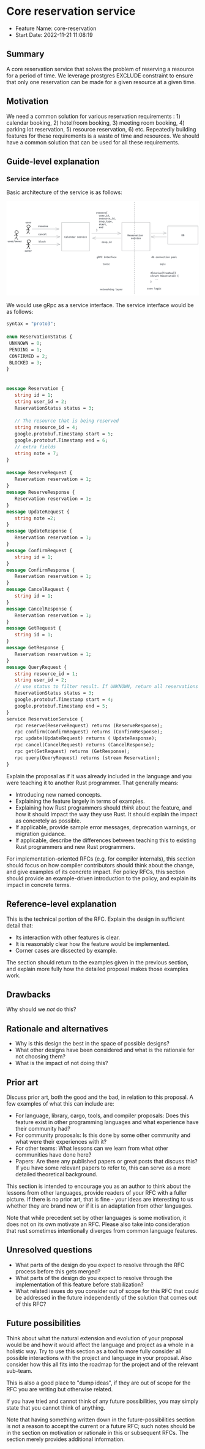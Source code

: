 # Core reservation service

- Feature Name: core-reservation
- Start Date: 2022-11-21 11:08:19

## Summary

A core reservation service that solves the problem of reserving a resource for a period of time.
We leverage prostgres EXCLUDE constraint to ensure that only one reservation can be made for a given resource at a given time.

## Motivation

We need a common solution for various reservation requirements : 1) calendar booking, 2) hotel/room booking, 3) meeting room booking, 4) parking lot reservation, 5) resource reservation, 6) etc. Repeatedly building features for these requirements is a waste of time and resources. We should have a common solution that can be used for all these requirements.

## Guide-level explanation

### Service interface

Basic architecture of the service is as follows:

![basic arch](images/arch1.jpg)

We would use gRpc as a service interface. The service interface would be as follows:

 ```proto
syntax = "proto3";

enum ReservationStatus {
  UNKNOWN = 0;
  PENDING = 1;
  CONFIRMED = 2;
  BLOCKED = 3;
}


message Reservation {
    string id = 1;
    string user_id = 2;
    ReservationStatus status = 3;

    // The resource that is being reserved
    string resource_id = 4;
    google.protobuf.Timestamp start = 5;
    google.protobuf.Timestamp end = 6;
    // extra fields
    string note = 7;
}

message ReserveRequest {
    Reservation reservation = 1;
}
message ReserveResponse {
    Reservation reservation = 1;
}
message UpdateRequest {
    string note =2;
}
message UpdateResponse {
    Reservation reservation = 1;
}
message ConfirmRequest {
    string id = 1;
}
message ConfirmResponse {
    Reservation reservation = 1;
}
message CancelRequest {
    string id = 1;
}
message CancelResponse {
    Reservation reservation = 1;
}
message GetRequest {
    string id = 1;
}
message GetResponse {
    Reservation reservation = 1;
}
message QueryRequest {
    string resource_id = 1;
    string user_id = 2;
    // use status to filter result. If UNKNOWN, return all reservations
    ReservationStatus status = 3;
    google.protobuf.Timestamp start = 4;
    google.protobuf.Timestamp end = 5;
}
service ReservationService {
    rpc reserve(ReserveRequest) returns (ReserveResponse);
    rpc confirm(ConfirmRequest) returns (ConfirmResponse);
    rpc update(UpdateRequest) returns ( UpdateResponse);
    rpc cancel(CancelRequest) returns (CancelResponse);
    rpc get(GetRequest) returns (GetResponse);
    rpc query(QueryRequest) returns (stream Reservation);
}

 ```

Explain the proposal as if it was already included in the language and you were teaching it to another Rust programmer. That generally means:

- Introducing new named concepts.
- Explaining the feature largely in terms of examples.
- Explaining how Rust programmers should *think* about the feature, and how it should impact the way they use Rust. It should explain the impact as concretely as possible.
- If applicable, provide sample error messages, deprecation warnings, or migration guidance.
- If applicable, describe the differences between teaching this to existing Rust programmers and new Rust programmers.

For implementation-oriented RFCs (e.g. for compiler internals), this section should focus on how compiler contributors should think about the change, and give examples of its concrete impact. For policy RFCs, this section should provide an example-driven introduction to the policy, and explain its impact in concrete terms.

## Reference-level explanation

This is the technical portion of the RFC. Explain the design in sufficient detail that:

- Its interaction with other features is clear.
- It is reasonably clear how the feature would be implemented.
- Corner cases are dissected by example.

The section should return to the examples given in the previous section, and explain more fully how the detailed proposal makes those examples work.

## Drawbacks

Why should we *not* do this?

## Rationale and alternatives

- Why is this design the best in the space of possible designs?
- What other designs have been considered and what is the rationale for not choosing them?
- What is the impact of not doing this?

## Prior art

Discuss prior art, both the good and the bad, in relation to this proposal.
A few examples of what this can include are:

- For language, library, cargo, tools, and compiler proposals: Does this feature exist in other programming languages and what experience have their community had?
- For community proposals: Is this done by some other community and what were their experiences with it?
- For other teams: What lessons can we learn from what other communities have done here?
- Papers: Are there any published papers or great posts that discuss this? If you have some relevant papers to refer to, this can serve as a more detailed theoretical background.

This section is intended to encourage you as an author to think about the lessons from other languages, provide readers of your RFC with a fuller picture.
If there is no prior art, that is fine - your ideas are interesting to us whether they are brand new or if it is an adaptation from other languages.

Note that while precedent set by other languages is some motivation, it does not on its own motivate an RFC.
Please also take into consideration that rust sometimes intentionally diverges from common language features.

## Unresolved questions

- What parts of the design do you expect to resolve through the RFC process before this gets merged?
- What parts of the design do you expect to resolve through the implementation of this feature before stabilization?
- What related issues do you consider out of scope for this RFC that could be addressed in the future independently of the solution that comes out of this RFC?

## Future possibilities

Think about what the natural extension and evolution of your proposal would
be and how it would affect the language and project as a whole in a holistic
way. Try to use this section as a tool to more fully consider all possible
interactions with the project and language in your proposal.
Also consider how this all fits into the roadmap for the project
and of the relevant sub-team.

This is also a good place to "dump ideas", if they are out of scope for the
RFC you are writing but otherwise related.

If you have tried and cannot think of any future possibilities,
you may simply state that you cannot think of anything.

Note that having something written down in the future-possibilities section
is not a reason to accept the current or a future RFC; such notes should be
in the section on motivation or rationale in this or subsequent RFCs.
The section merely provides additional information.
